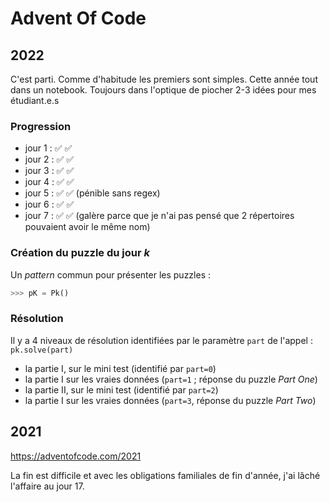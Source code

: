 # Advent Of Code 

## 2022

C'est parti. Comme d'habitude les premiers sont simples. Cette année tout dans un notebook. Toujours dans l'optique de piocher 2-3 idées pour mes étudiant.e.s

### Progression

- jour 1 : ✅ ✅
- jour 2 : ✅ ✅
- jour 3 : ✅ ✅
- jour 4 : ✅ ✅
- jour 5 : ✅ ✅ (pénible sans regex)
- jour 6 : ✅ ✅ 
- jour 7 : ✅ ✅ (galère parce que je n'ai pas pensé que 2 répertoires pouvaient avoir le même nom)


### Création du puzzle du jour $k$

Un _pattern_ commun pour présenter les puzzles :

```python
>>> pK = Pk()
```
### Résolution 

Il y a 4 niveaux de résolution identifiées par le paramètre `part` de l'appel : `pk.solve(part)`

- la partie I, sur le mini test (identifié par `part=0`)
- la partie I sur les vraies données (`part=1` ; réponse du puzzle _Part One_) 
- la partie II, sur le mini test (identifié par `part=2`)
- la partie I sur les vraies données (`part=3`, réponse du puzzle _Part Two_) 


## 2021

https://adventofcode.com/2021

La fin est difficile et avec les obligations familiales de fin d'année, j'ai lâché l'affaire au jour 17.
